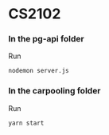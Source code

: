 # CS2102

### In the pg-api folder
Run
```
nodemon server.js
```

### In the carpooling folder
Run
```
yarn start
```
